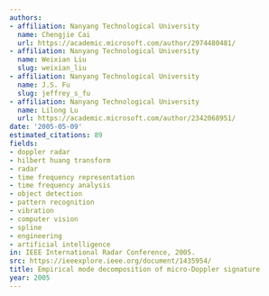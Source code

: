 ```yaml
---
authors:
- affiliation: Nanyang Technological University
  name: Chengjie Cai
  url: https://academic.microsoft.com/author/2974480481/
- affiliation: Nanyang Technological University
  name: Weixian Liu
  slug: weixian_liu
- affiliation: Nanyang Technological University
  name: J.S. Fu
  slug: jeffrey_s_fu
- affiliation: Nanyang Technological University
  name: Lilong Lu
  url: https://academic.microsoft.com/author/2342068951/
date: '2005-05-09'
estimated_citations: 89
fields:
- doppler radar
- hilbert huang transform
- radar
- time frequency representation
- time frequency analysis
- object detection
- pattern recognition
- vibration
- computer vision
- spline
- engineering
- artificial intelligence
in: IEEE International Radar Conference, 2005.
src: https://ieeexplore.ieee.org/document/1435954/
title: Empirical mode decomposition of micro-Doppler signature
year: 2005
---
```

